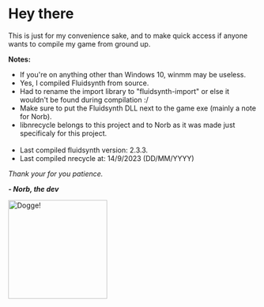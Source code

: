 <h1>Hey there</h1>
<p>
    This is just for my convenience sake, and to make quick access if anyone wants to compile my game from ground up.
</p>

<p><b>Notes:</b></p>
<ul>
    <li>If you're on anything other than Windows 10, winmm may be useless.</li>
    <li>Yes, I compiled Fluidsynth from source.</li>
    <li>Had to rename the import library to "fluidsynth-import" or else it wouldn't be found during compilation :/</li>
    <li>Make sure to put the Fluidsynth DLL next to the game exe (mainly a note for Norb).</li>
    <li>libnrecycle belongs to this project and to Norb as it was made just specificaly for this project.</li>
    <br>
    <li>Last compiled fluidsynth version: 2.3.3.</li>
    <li>Last compiled nrecycle at: 14/9/2023 (DD/MM/YYYY)</li>
</ul>

<p><i>Thank your for you patience.</i></p>

<p><b><i>- Norb, the dev</i></b></p>
<img src="https://avatars.githubusercontent.com/u/82652695?v=4" alt="Dogge!" style="width:200px;height:200px">